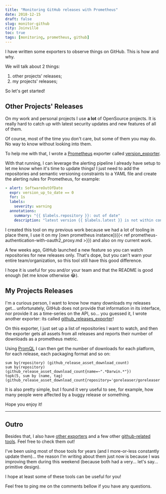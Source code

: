 ```yaml
---
title: "Monitoring GitHub releases with Prometheus"
date: 2018-12-15
draft: false
slug: monitor-github
city: Joinville
toc: true
tags: [monitoring, prometheus, github]
---
```


I have written some exporters to observe things on GitHub. This is how and
why.

<!--more-->

We will talk about 2 things:

1. other projects' releases;
2. my projects' releases;

So let's get started!

## Other Projects' Releases

On my work and personal projects I use **a lot** of OpenSource projects. It
is really hard to catch up with latest security updates and new features of
all of them.

Of course, most of the time you don't care, but some of them you may do. No
way to know without looking into them.

To help me with that, I wrote a [Prometheus](https://prometheus.io/) exporter called
[version_exporter](https://github.com/caarlos0/version_exporter).

With that running, I can leverage the alerting pipeline I already have
setup to let me know when it's time to update things! I just need to add
the repositories and semantic versioning constraints to a YAML file and create
the alerting rules for Prometheus, for example:

```yaml
- alert: SoftwareOutOfDate
  expr: version_up_to_date == 0
  for: 1s
  labels:
    severity: warning
  annotations:
    summary: "{{ $labels.repository }}: out of date"
    description: "latest version {{ $labels.latest }} is not within constraint {{ $labels.constraint }}"
```

I created this tool on my previous work because we had a lot of tooling in
place there, I use it on my [own prometheus instance]({{< ref prometheus-authentication-with-oauth2_proxy.md >}}) and also on my
current work.

A few weeks ago, GitHub launched a new feature so you can watch
repositories for new releases only. That's dope, but you can't warn your
entire team/organization, so this tool still have this good difference.

I hope it is useful for you and/or your team and that the README is good enough
(let me know otherwise 😂).

## My Projects Releases

I'm a curious person, I want to know how many downloads my releases get...
unfortunately, GitHub does not provide that information in its interface,
nor provide it as a time-series on the API, so... you guessed it, I wrote
another exporter: its called [github_releases_exporter](https://github.com/caarlos0/github_releases_exporter)!

On this exporter, I just set up a list of repositories I want to watch, and
then the exporter gets all assets from all releases and reports their
number of downloads as a prometheus metric.

Using [PromQL](https://prometheus.io/docs/prometheus/latest/querying/basics/) I can then get the number of downloads for each platform,
for each release, each packaging format and so on:

```
sum by(repository) (github_release_asset_download_count)
sum by(repository) (github_release_asset_download_count{name=~".*Darwin.*"})
topk(5, sum by (name, tag) (github_release_asset_download_count{repository='goreleaser/goreleaser'}))
```

It is also pretty simple, but I found it very useful to see, for example, how
many people were affected by a buggy release or something.

Hope you enjoy it!

---

## Outro

Besides that, I also have [other exporters](https://github.com/search?q=topic%3Aprometheus-exporter+user%3Acaarlos0&type=Repositories) and a few other
[github-related tools](https://github.com/search?q=topic%3Agithub-api+user%3Acaarlos0&type=Repositories). Feel free to check them out!

I've been using most of those tools for years (and I more-or-less constantly
update them)... the reason I'm writing about them just now is because I was
improving them during this weekend (because both had a very... let's say...
primitive design).

I hope at least some of these tools can be useful for you!

Feel free to ping me on the comments bellow if you have any questions.
